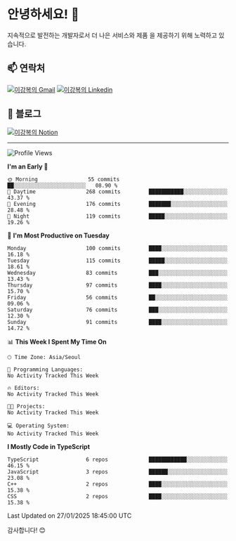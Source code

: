# 안녕하세요! 👋

지속적으로 발전하는 개발자로서 더 나은 서비스와 제품
을 제공하기 위해 노력하고 있습니다.

## 📫 연락처
[![이강복의 Gmail](https://img.shields.io/badge/Gmail-D14836?style=for-the-badge&logo=gmail&logoColor=white)](mailto:pmmm114@gmail.com)
[![이강복의 Linkedin](https://img.shields.io/badge/LinkedIn-0077B5?style=for-the-badge&logo=linkedin&logoColor=white)](https://www.linkedin.com/in/lkb0297)

## 📝 블로그
[![이강복의 Notion](https://img.shields.io/badge/Notion-000000?style=for-the-badge&logo=notion&logoColor=white)](https://pmmm114.notion.site/)

---
<!--START_SECTION:waka-->
![Profile Views](http://img.shields.io/badge/Profile%20Views-0-blue)

**I'm an Early 🐤** 

```text
🌞 Morning                55 commits          ██░░░░░░░░░░░░░░░░░░░░░░░   08.90 % 
🌆 Daytime                268 commits         ███████████░░░░░░░░░░░░░░   43.37 % 
🌃 Evening                176 commits         ███████░░░░░░░░░░░░░░░░░░   28.48 % 
🌙 Night                  119 commits         █████░░░░░░░░░░░░░░░░░░░░   19.26 % 
```
📅 **I'm Most Productive on Tuesday** 

```text
Monday                   100 commits         ████░░░░░░░░░░░░░░░░░░░░░   16.18 % 
Tuesday                  115 commits         █████░░░░░░░░░░░░░░░░░░░░   18.61 % 
Wednesday                83 commits          ███░░░░░░░░░░░░░░░░░░░░░░   13.43 % 
Thursday                 97 commits          ████░░░░░░░░░░░░░░░░░░░░░   15.70 % 
Friday                   56 commits          ██░░░░░░░░░░░░░░░░░░░░░░░   09.06 % 
Saturday                 76 commits          ███░░░░░░░░░░░░░░░░░░░░░░   12.30 % 
Sunday                   91 commits          ████░░░░░░░░░░░░░░░░░░░░░   14.72 % 
```


📊 **This Week I Spent My Time On** 

```text
🕑︎ Time Zone: Asia/Seoul

💬 Programming Languages: 
No Activity Tracked This Week

🔥 Editors: 
No Activity Tracked This Week

🐱‍💻 Projects: 
No Activity Tracked This Week

💻 Operating System: 
No Activity Tracked This Week
```

**I Mostly Code in TypeScript** 

```text
TypeScript               6 repos             ████████████░░░░░░░░░░░░░   46.15 % 
JavaScript               3 repos             ██████░░░░░░░░░░░░░░░░░░░   23.08 % 
C++                      2 repos             ████░░░░░░░░░░░░░░░░░░░░░   15.38 % 
CSS                      2 repos             ████░░░░░░░░░░░░░░░░░░░░░   15.38 % 
```




 Last Updated on 27/01/2025 18:45:00 UTC
<!--END_SECTION:waka-->

감사합니다! 😊
